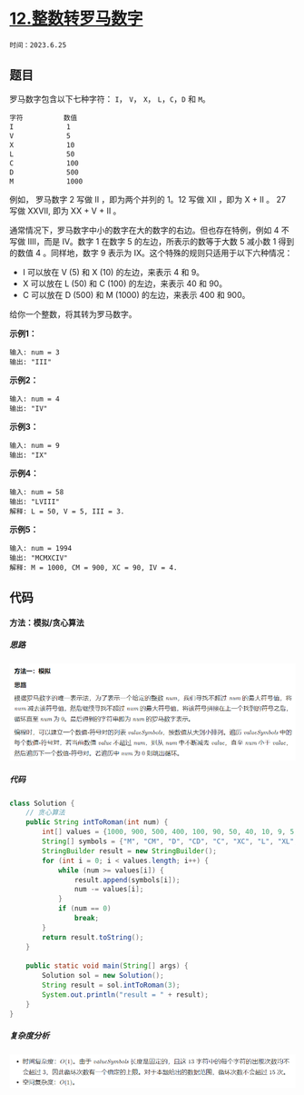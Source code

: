 # [12.整数转罗马数字](https://leetcode.cn/problems/integer-to-roman/)

`时间：2023.6.25`

## 题目

罗马数字包含以下七种字符： `I`， `V`， `X`， `L`，`C`，`D` 和 `M`。

```
字符          数值
I             1
V             5
X             10
L             50
C             100
D             500
M             1000
```

例如， 罗马数字 2 写做 II ，即为两个并列的 1。12 写做 XII ，即为 X + II 。 27 写做  XXVII, 即为 XX + V + II 。

通常情况下，罗马数字中小的数字在大的数字的右边。但也存在特例，例如 4 不写做 IIII，而是 IV。数字 1 在数字 5 的左边，所表示的数等于大数 5 减小数 1 得到的数值 4 。同样地，数字 9 表示为 IX。这个特殊的规则只适用于以下六种情况：

- I 可以放在 V (5) 和 X (10) 的左边，来表示 4 和 9。
- X 可以放在 L (50) 和 C (100) 的左边，来表示 40 和 90。 
- C 可以放在 D (500) 和 M (1000) 的左边，来表示 400 和 900。

给你一个整数，将其转为罗马数字。

**示例1：**

```
输入: num = 3
输出: "III"
```

**示例2：**

```
输入: num = 4
输出: "IV"
```

**示例3：**

```
输入: num = 9
输出: "IX"
```

**示例4：**

```
输入: num = 58
输出: "LVIII"
解释: L = 50, V = 5, III = 3.
```

**示例5：**

```
输入: num = 1994
输出: "MCMXCIV"
解释: M = 1000, CM = 900, XC = 90, IV = 4.
```

## 代码

#### 方法：模拟/贪心算法

##### 思路

![image-20230624212602255](pictures/1.png)

##### 代码

```java
class Solution {
    // 贪心算法
    public String intToRoman(int num) {
        int[] values = {1000, 900, 500, 400, 100, 90, 50, 40, 10, 9, 5, 4, 1};
        String[] symbols = {"M", "CM", "D", "CD", "C", "XC", "L", "XL", "X", "IX", "V", "IV", "I"};
        StringBuilder result = new StringBuilder();
        for (int i = 0; i < values.length; i++) {
            while (num >= values[i]) {
                result.append(symbols[i]);
                num -= values[i];
            }
            if (num == 0)
                break;
        }
        return result.toString();
    }

    public static void main(String[] args) {
        Solution sol = new Solution();
        String result = sol.intToRoman(3);
        System.out.println("result = " + result);
    }
}
```

##### 复杂度分析

![image-20230624212602255](pictures/2.png)
